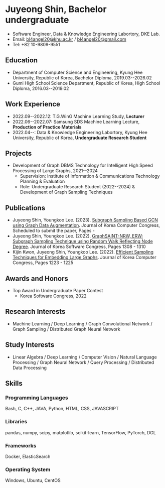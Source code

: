 # Juyeong Shin, Bachelor undergraduate
* Software Engineer, Data & Knowledge Engineering Labortory, DKE Lab.
* Email: [bl4angel20@khu.ac.kr](mailto:bl4angel20@khu.ac.kr) / [bl4angel20@gmail.com](mailto:bl4angel20@gmail.com)
* Tel: +82 10-9809-9551
## Education
* Department of Computer Science and Engineering, Kyung Hee University, Republic of Korea, Bachelor Diploma, 2019.03--2026.02
* Gumi High School Science Department, Republic of Korea, High School Diploma, 2016.03--2019.02
## Work Experience
* 2022.09--2022.12: T.G.WinG Machine Learning Study, **Lecturer**
* 2022.06--2022.07: Samsung SDS Machine Learning Lecture, **Production of Practice Materials**
* 2022.04--: Data & Knowledge Engineering Labortory, Kyung Hee University, Republic of Korea, **Undergraduate Research Student**
## Projects
* Development of Graph DBMS Technology for Intelligent High Speed Processing of Large Graphs, 2021--2024
  * Supervision: Institute of Information & Communications Technology Planning & Evaluation
  * Role: Undergraduate Research Student (2022--2024) & Development of Graph Sampling Techniques
## Publications
* Juyeong Shin, Youngkoo Lee. (2023). [Subgraph Sampling Based GCN using Graph Data Augmentation](). Journal of Korea Computer Congress, Scheduled to submit the paper, Pages -
* Juyeong Shin, Youngkoo Lee. (2022). [GraphSAINT-NRW, ERW: Subgraph Sampling Technique using Random Walk Reflecting Node Degree](https://www.dbpia.co.kr/journal/articleDetail?nodeId=NODE11224420). Journal of Korea Software Congress, Pages 1308 - 1310
* Kijin Kwon, Juyeong Shin, Youngkoo Lee. (2022). [Efficient Sampling Techniques for Embedding Large Graphs](https://www.dbpia.co.kr/journal/articleDetail?nodeId=NODE11113618#). Journal of Korea Computer Congress, Pages 1223 - 1225
## Awards and Honors
* Top Award in Undergraduate Paper Contest
  * Korea Software Congress, 2022
## Research Interests
* Machine Learning / Deep Learning / Graph Convolutional Network / Graph Sampling / Distributed Graph Neural Network
## Study Interests
* Linear Algebra / Deep Learning / Computer Vision / Natural Language Processing / Graph Neural Network / Query Processing / Distributed Data Processing
## Skills
### Programming Languages
Bash, C, C++, JAVA, Python, HTML, CSS, JAVASCRIPT
### Libraries
pandas, numpy, scipy, matplotlib, scikit-learn, TensorFlow, PyTorch, DGL
### Frameworks
Docker, ElasticSearch
### Operating System
Windows, Ubuntu, CentOS
<!---
majorWallet/majorWallet is a ✨ special ✨ repository because its `README.md` (this file) appears on your GitHub profile.
You can click the Preview link to take a look at your changes.
--->
